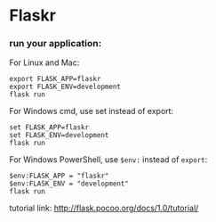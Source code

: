 # Flaskr
### run your application:

For Linux and Mac:
```  
export FLASK_APP=flaskr  
export FLASK_ENV=development  
flask run  
```
For Windows cmd, use set instead of export:
```
set FLASK_APP=flaskr
set FLASK_ENV=development
flask run
```
For Windows PowerShell, use `$env:` instead of `export`:
```
$env:FLASK_APP = "flaskr"
$env:FLASK_ENV = "development"
flask run
```
tutorial link: http://flask.pocoo.org/docs/1.0/tutorial/
